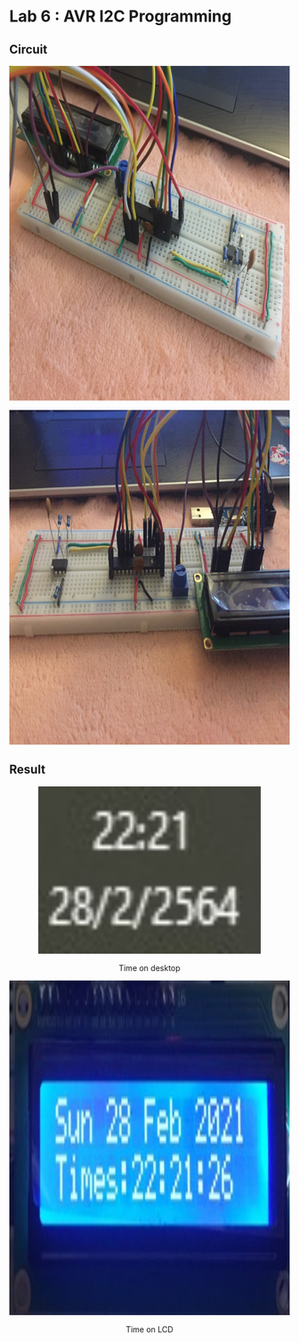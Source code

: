 # Lab 6 : AVR I2C Programming
## Circuit 
<p align="center"><img src="circuit.jpg" width=800 height=600 ></p>
<p align="center"><img src="circuit1.jpg" width=800 height=600 ></p>

## Result 
<p align="center"><img src="result time on desktop.jpg" width=400 height=300 ></p>
<p align="center">Time on desktop </p>
<p align="center"><img src="result time on LCD.jpg" width=800 height=600 ></p>
<p align="center">Time on LCD </p>
